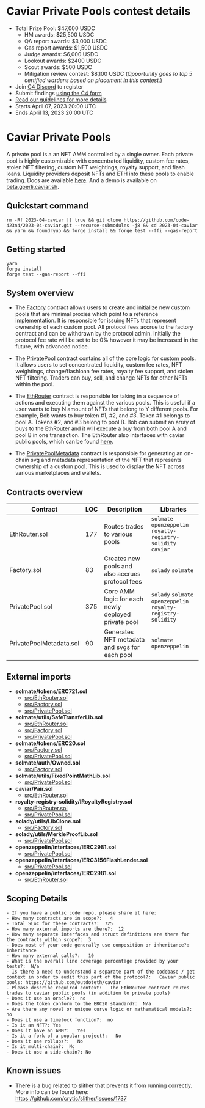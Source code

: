 # Caviar Private Pools contest details

- Total Prize Pool: \$47,000 USDC
  - HM awards: \$25,500 USDC
  - QA report awards: \$3,000 USDC
  - Gas report awards: \$1,500 USDC
  - Judge awards: \$6,000 USDC
  - Lookout awards: \$2400 USDC
  - Scout awards: \$500 USDC
  - Mitigation review contest: \$8,100 USDC (_Opportunity goes to top 5 certified wardens based on placement in this contest._)
- Join [C4 Discord](https://discord.gg/code4rena) to register
- Submit findings [using the C4 form](https://code4rena.com/contests/2023-04-caviar-contest/submit)
- [Read our guidelines for more details](https://docs.code4rena.com/roles/wardens)
- Starts April 07, 2023 20:00 UTC
- Ends April 13, 2023 20:00 UTC

# Caviar Private Pools

A private pool is a an NFT AMM controlled by a single owner. Each private pool is highly customizable with concentrated liquidity, custom fee rates, stolen NFT filtering, custom NFT weightings, royalty support, and flash loans. Liquidity providers deposit NFTs and ETH into these pools to enable trading. Docs are available [here](https://docs.caviar.sh/technical-reference/custom-pools). And a demo is available on [beta.goerli.caviar.sh](https://beta.goerli.caviar.sh/).

## Quickstart command

```
rm -Rf 2023-04-caviar || true && git clone https://github.com/code-423n4/2023-04-caviar.git --recurse-submodules -j8 && cd 2023-04-caviar && yarn && foundryup && forge install && forge test --ffi --gas-report
```

## Getting started

```
yarn
forge install
forge test --gas-report --ffi
```

## System overview

- The [Factory](./src/Factory.sol) contract allows users to create and initialize new custom pools that are minimal proxies which point to a reference implementation. It is responsible for issuing NFTs that represent ownership of each custom pool. All protocol fees accrue to the factory contract and can be withdrawn by the protocol admin. Initially the protocol fee rate will be set to be 0% however it may be increased in the future, with advanced notice.

- The [PrivatePool](./src/PrivatePool.sol) contract contains all of the core logic for custom pools. It allows users to set concentrated liquidity, custom fee rates, NFT weightings, change/flashloan fee rates, royalty fee support, and stolen NFT filtering. Traders can buy, sell, and change NFTs for other NFTs within the pool.

- The [EthRouter](./src/EthRouter.sol) contract is responsible for taking in a sequence of actions and executing them against the various pools. This is useful if a user wants to buy N amount of NFTs that belong to Y different pools. For example, Bob wants to buy token #1, #2, and #3. Token #1 belongs to pool A. Tokens #2, and #3 belong to pool B. Bob can submit an array of buys to the EthRouter and it will execute a buy from both pool A and pool B in one transaction. The EthRouter also interfaces with caviar public pools, which can be found [here](https://github.com/outdoteth/caviar).

- The [PrivatePoolMetadata](./src/PrivatePoolMetadata.sol) contract is responsible for generating an on-chain svg and metadata representation of the NFT that represents ownership of a custom pool. This is used to display the NFT across various marketplaces and wallets.

## Contracts overview

| Contract                | LOC | Description                                         | Libraries                                                     |
| ----------------------- | --- | --------------------------------------------------- | ------------------------------------------------------------- |
| EthRouter.sol           | 177 | Routes trades to various pools                      | `solmate` `openzeppelin` `royalty-registry-solidity` `caviar` |
| Factory.sol             | 83  | Creates new pools and also accrues protocol fees    | `solady` `solmate`                                            |
| PrivatePool.sol         | 375 | Core AMM logic for each newly deployed private pool | `solady` `solmate` `openzeppelin` `royalty-registry-solidity` |
| PrivatePoolMetadata.sol | 90  | Generates NFT metadata and svgs for each pool       | `solmate` `openzeppelin`                                      |

## External imports

- **solmate/tokens/ERC721.sol**
  - [src/EthRouter.sol](./src/EthRouter.sol)
  - [src/Factory.sol](./src/Factory.sol)
  - [src/PrivatePool.sol](./src/PrivatePool.sol)
- **solmate/utils/SafeTransferLib.sol**
  - [src/EthRouter.sol](./src/EthRouter.sol)
  - [src/Factory.sol](./src/Factory.sol)
  - [src/PrivatePool.sol](./src/PrivatePool.sol)
- **solmate/tokens/ERC20.sol**
  - [src/Factory.sol](./src/Factory.sol)
  - [src/PrivatePool.sol](./src/PrivatePool.sol)
- **solmate/auth/Owned.sol**
  - [src/Factory.sol](./src/Factory.sol)
- **solmate/utils/FixedPointMathLib.sol**
  - [src/PrivatePool.sol](./src/PrivatePool.sol)
- **caviar/Pair.sol**
  - [src/EthRouter.sol](./src/EthRouter.sol)
- **royalty-registry-solidity/IRoyaltyRegistry.sol**
  - [src/EthRouter.sol](./src/EthRouter.sol)
  - [src/PrivatePool.sol](./src/PrivatePool.sol)
- **solady/utils/LibClone.sol**
  - [src/Factory.sol](./src/Factory.sol)
- **solady/utils/MerkleProofLib.sol**
  - [src/PrivatePool.sol](./src/PrivatePool.sol)
- **openzeppelin/interfaces/IERC2981.sol**
  - [src/PrivatePool.sol](./src/PrivatePool.sol)
- **openzeppelin/interfaces/IERC3156FlashLender.sol**
  - [src/PrivatePool.sol](./src/PrivatePool.sol)
- **openzeppelin/interfaces/IERC2981.sol**
  - [src/EthRouter.sol](./src/EthRouter.sol)

## Scoping Details

```
- If you have a public code repo, please share it here:
- How many contracts are in scope?:   4
- Total SLoC for these contracts?:  725
- How many external imports are there?:  12
- How many separate interfaces and struct definitions are there for the contracts within scope?:  3
- Does most of your code generally use composition or inheritance?:   inheritance
- How many external calls?:   10
- What is the overall line coverage percentage provided by your tests?:  N/a
- Is there a need to understand a separate part of the codebase / get context in order to audit this part of the protocol?:   Caviar public pools: https://github.com/outdoteth/caviar
- Please describe required context:   The EthRouter contract routes trades to caviar public pools (in addition to private pools)
- Does it use an oracle?:  no
- Does the token conform to the ERC20 standard?:  N/a
- Are there any novel or unique curve logic or mathematical models?: no
- Does it use a timelock function?:  no
- Is it an NFT?: Yes
- Does it have an AMM?:   Yes
- Is it a fork of a popular project?:   No
- Does it use rollups?:   No
- Is it multi-chain?:  No
- Does it use a side-chain?: No
```

## Known issues

- There is a bug related to slither that prevents it from running correctly. More info can be found here: https://github.com/crytic/slither/issues/1737
